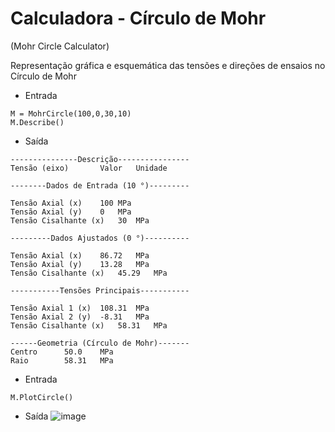 # Calculadora - Círculo de Mohr

(Mohr Circle Calculator)

Representação gráfica e esquemática das tensões e direções de ensaios no Círculo de Mohr

* Entrada
```
M = MohrCircle(100,0,30,10)
M.Describe()
```

* Saída
```
---------------Descrição----------------
Tensão (eixo)		Valor	Unidade

--------Dados de Entrada (10 °)---------

Tensão Axial (x)	100	MPa
Tensão Axial (y)	0	MPa
Tensão Cisalhante (x)	30	MPa
        
---------Dados Ajustados (0 °)----------

Tensão Axial (x)	86.72	MPa
Tensão Axial (y)	13.28	MPa
Tensão Cisalhante (x)	45.29	MPa
        
-----------Tensões Principais-----------

Tensão Axial 1 (x)	108.31	MPa
Tensão Axial 2 (y)	-8.31	MPa
Tensão Cisalhante (x)	58.31	MPa
        
------Geometria (Círculo de Mohr)-------
Centro		50.0	MPa
Raio		58.31	MPa
```

* Entrada
```
M.PlotCircle()
```

* Saída
![image](https://user-images.githubusercontent.com/71474825/213896388-0050b56c-b720-4e27-a9b4-2e3d5de7843e.png)
